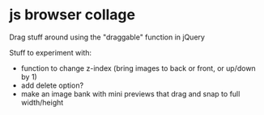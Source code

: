 # js browser collage
Drag stuff around using the "draggable" function in jQuery

Stuff to experiment with:
- function to change z-index (bring images to back or front, or up/down by 1)
- add delete option?
- make an image bank with mini previews that drag and snap to full width/height
